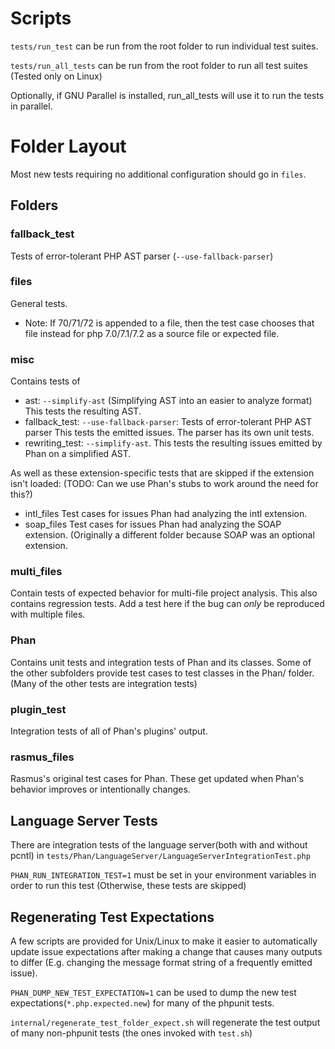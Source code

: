 Scripts
=======

`tests/run_test` can be run from the root folder to run individual test suites.

`tests/run_all_tests` can be run from the root folder to run all test suites (Tested only on Linux)

Optionally, if GNU Parallel is installed, run_all_tests will use it to run the tests in parallel.

Folder Layout
=============

Most new tests requiring no additional configuration should go in `files`.

Folders
-------

### fallback\_test

Tests of error-tolerant PHP AST parser (`--use-fallback-parser`)

### files

General tests.

- Note: If 70/71/72 is appended to a file,
  then the test case chooses that file instead for php 7.0/7.1/7.2
  as a source file or expected file.

### misc

Contains tests of

- ast: `--simplify-ast` (Simplifying AST into an easier to analyze format)
  This tests the resulting AST.
- fallback\_test: `--use-fallback-parser`: Tests of error-tolerant PHP AST parser
  This tests the emitted issues. The parser has its own unit tests.
- rewriting\_test: `--simplify-ast`. This tests the resulting issues emitted by Phan on a simplified AST.

As well as these extension-specific tests that are skipped if the extension isn't loaded:
(TODO: Can we use Phan's stubs to work around the need for this?)

- intl\_files Test cases for issues Phan had analyzing the intl extension.
- soap\_files Test cases for issues Phan had analyzing the SOAP extension.
  (Originally a different folder because SOAP was an optional extension.

### multi\_files

Contain tests of expected behavior for multi-file project analysis.
This also contains regression tests.
Add a test here if the bug can *only* be reproduced with multiple files.

### Phan

Contains unit tests and integration tests of Phan and its classes.
Some of the other subfolders provide test cases to test classes in the Phan/ folder.
(Many of the other tests are integration tests)

### plugin\_test

Integration tests of all of Phan's plugins' output.

### rasmus\_files

Rasmus's original test cases for Phan.
These get updated when Phan's behavior improves or intentionally changes.

Language Server Tests
---------------------

There are integration tests of the language server(both with and without pcntl) in `tests/Phan/LanguageServer/LanguageServerIntegrationTest.php`

`PHAN_RUN_INTEGRATION_TEST=1` must be set in your environment variables in order to run this test (Otherwise, these tests are skipped)

Regenerating Test Expectations
------------------------------

A few scripts are provided for Unix/Linux to make it easier to automatically update issue expectations after making a change that
causes many outputs to differ (E.g. changing the message format string of a frequently emitted issue).

`PHAN_DUMP_NEW_TEST_EXPECTATION=1` can be used to dump the new test expectations(`*.php.expected.new`)  for many of the phpunit tests.

`internal/regenerate_test_folder_expect.sh` will regenerate the test output of many non-phpunit tests (the ones invoked with `test.sh`)
